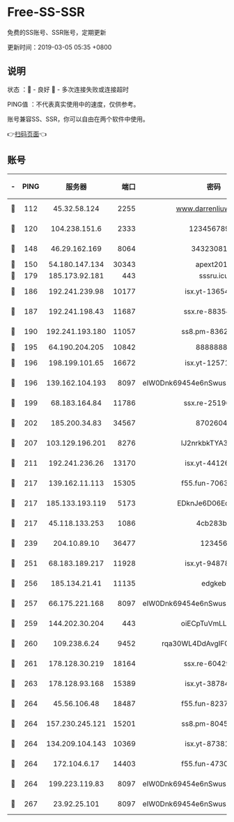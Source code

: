 # Free-SS-SSR

免费的SS账号、SSR账号，定期更新

更新时间：2019-03-05 05:35 +0800

## 说明

状态     ：🙂 - 良好 🙁 - 多次连接失败或连接超时

PING值   ：不代表真实使用中的速度，仅供参考。

账号兼容SS、SSR，你可以自由在两个软件中使用。

👉[扫码页面](https://liesauer.github.io/free-ss-ssr.github.io/)👈

## 账号

|-|PING|服务器|端口|密码|加密方式|区域|
|:----:|:----:|:-----:|-----:|:----:|:----:|:----:|
|🙂|112|45.32.58.124|2255|www.darrenliuwei.com|aes-256-cfb|JP|
|🙂|120|104.238.151.6|2333|12345678900|aes-256-cfb|JP|
|🙂|148|46.29.162.169|8064|3432308177|aes-256-cfb|RU|
|🙂|150|54.180.147.134|30343|apext2019|chacha20|KR|
|🙂|179|185.173.92.181|443|sssru.icu|rc4-md5|RU|
|🙂|186|192.241.239.98|10177|isx.yt-13654380|aes-256-cfb|US|
|🙂|187|192.241.198.43|11687|ssx.re-88354290|aes-256-cfb|US|
|🙂|190|192.241.193.180|11057|ss8.pm-83620677|aes-256-cfb|US|
|🙂|195|64.190.204.205|10842|88888888|rc4-md5|US|
|🙂|196|198.199.101.65|16672|isx.yt-12571443|aes-256-cfb|US|
|🙂|196|139.162.104.193|8097|eIW0Dnk69454e6nSwuspv9DmS201tQ0D|aes-256-cfb|JP|
|🙂|199|68.183.164.84|11786|ssx.re-25196932|aes-256-cfb|US|
|🙂|202|185.200.34.83|34567|87026045|aes-256-cfb|US|
|🙂|207|103.129.196.201|8276|lJ2nrkbkTYA30wv0|aes-256-cfb|US|
|🙂|211|192.241.236.26|13170|isx.yt-44126456|aes-256-cfb|US|
|🙂|217|139.162.11.113|15305|f55.fun-70630978|aes-256-cfb|SG|
|🙂|217|185.133.193.119|5173|EDknJe6D06EoWDaw|aes-256-cfb|US|
|🙂|217|45.118.133.253|1086|4cb283b8|aes-256-cfb|SG|
|🙂|239|204.10.89.10|36477|123456|aes-256-cfb|US|
|🙂|251|68.183.189.217|11928|isx.yt-94878692|aes-256-cfb|SG|
|🙂|256|185.134.21.41|11135|edgkeb|aes-256-cfb|GB|
|🙂|257|66.175.221.168|8097|eIW0Dnk69454e6nSwuspv9DmS201tQ0D|aes-256-cfb|US|
|🙂|259|144.202.30.204|443|oiECpTuVmLLxk4Ts|aes-256-cfb|US|
|🙂|260|109.238.6.24|9452|rqa30WL4DdAvgIFG6Fs3znzTa|aes-256-cfb|FR|
|🙂|261|178.128.30.219|18164|ssx.re-60429944|aes-256-cfb|SG|
|🙂|263|178.128.93.168|15389|isx.yt-38784218|aes-256-cfb|SG|
|🙂|264|45.56.106.48|18487|f55.fun-82379795|aes-256-cfb|US|
|🙂|264|157.230.245.121|15201|ss8.pm-80454151|aes-256-cfb|SG|
|🙂|264|134.209.104.143|10369|isx.yt-87381923|aes-256-cfb|SG|
|🙂|264|172.104.6.17|14403|f55.fun-47304627|aes-256-cfb|US|
|🙂|264|199.223.119.83|8097|eIW0Dnk69454e6nSwuspv9DmS201tQ0D|aes-256-cfb|US|
|🙂|267|23.92.25.101|8097|eIW0Dnk69454e6nSwuspv9DmS201tQ0D|aes-256-cfb|US|
